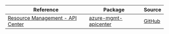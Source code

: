 | Reference | Package | Source |
|---|---|---|
|[Resource Management - API Center](mgmt-apicenter-readme.md)|[azure-mgmt-apicenter](https://pypi.org/project/azure-mgmt-apicenter)|[GitHub](https://github.com/Azure/azure-sdk-for-python/blob/main/sdk/apicenter/azure-mgmt-apicenter)|
